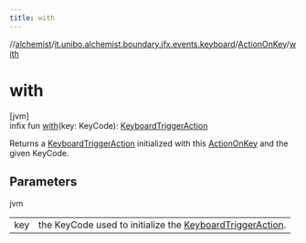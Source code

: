 ```yaml
---
title: with
---
```

//[alchemist](../../../index.html)/[it.unibo.alchemist.boundary.jfx.events.keyboard](../index.html)/[ActionOnKey](index.html)/[with](with.html)



# with



[jvm]\
infix fun [with](with.html)(key: KeyCode): [KeyboardTriggerAction](../-keyboard-trigger-action/index.html)



Returns a [KeyboardTriggerAction](../-keyboard-trigger-action/index.html) initialized with this [ActionOnKey](index.html) and the given KeyCode.



## Parameters


jvm

| | |
|---|---|
| key | the KeyCode used to initialize the [KeyboardTriggerAction](../-keyboard-trigger-action/index.html). |




